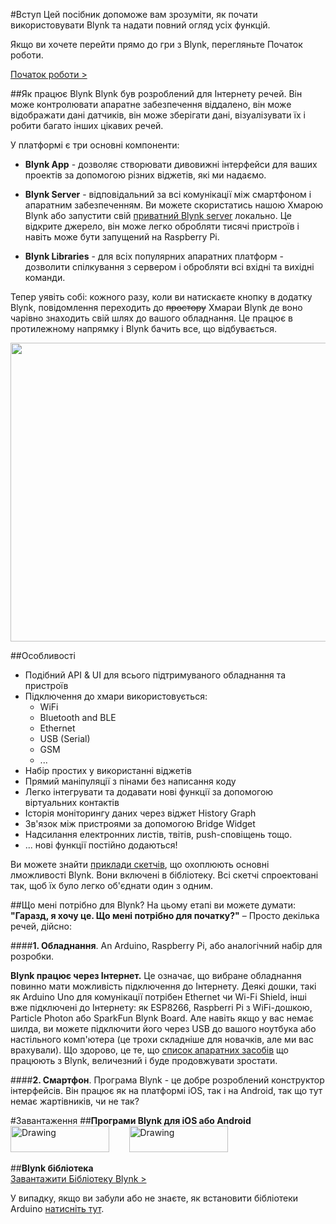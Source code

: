 #Вступ
Цей посібник допоможе вам зрозуміти, як почати використовувати Blynk та надати повний огляд усіх функцій.
 
Якщо ви хочете перейти прямо до гри з Blynk, перегляньте Початок роботи.
<br>

[Початок роботи >](http://docs.blynk.cc/#getting-started)

##Як працює Blynk
Blynk був розроблений для Інтернету речей. Він може контролювати апаратне забезпечення віддалено, він може відображати дані датчиків, він може зберігати дані, візуалізувати їх і робити багато інших цікавих речей.

У платформі є три основні компоненти: 

- **Blynk App** - дозволяє створювати дивовижні інтерфейси для ваших проектів за допомогою різних віджетів, які ми надаємо.

- **Blynk Server** - відповідальний за всі комунікації між смартфоном і апаратним забезпеченням. 
Ви можете скористатись нашою Хмарою Blynk або запустити свій [приватний Blynk server](http://docs.blynk.cc/#blynk-server) локально. 
Це відкрите джерело, він може легко обробляти тисячі пристроїв і навіть може бути запущений на Raspberry Pi.

- **Blynk Libraries** - для всіх популярних апаратних платформ - дозволити спілкування з сервером і 
обробляти всі вхідні та вихідні команди.

Тепер уявіть собі: кожного разу, коли ви натискаєте кнопку в додатку Blynk, повідомлення переходить до ~~простору~~ Хмараи Blynk
де воно чарівно знаходить свій шлях до вашого обладнання. Це працює в протилежному напрямку і Blynk бачить все, що відбувається.

<img src="https://d1bhbfzxsgnz1o.cloudfront.net/images/architecture.png" style="width: 640px; height:478px"/>

##Особливості
* Подібний API & UI для всього підтримуваного  обладнання та пристроїв
* Підключення до хмари використовується:
  * WiFi
  * Bluetooth and BLE
  * Ethernet
  * USB (Serial)
  * GSM
  * ...
* Набір простих у використанні віджетів
* Прямий маніпуляції з пінами без написання коду
* Легко інтегрувати та додавати нові функції за допомогою віртуальних контактів
* Історія моніторингу даних через віджет History Graph
* Зв'язок між пристроями за допомогою Bridge Widget
* Надсилання електронних листів, твітів, push-сповіщень тощо.
* ... нові функції постійно додаються!

Ви можете знайти [приклади скетчів](https://github.com/blynkkk/blynk-library/tree/master/examples), що охоплюють основні лможливості Blynk. 
Вони включені в бібліотеку. Всі скетчі спроектовані так, щоб їх було легко об'єднати один з одним.

##Що мені потрібно для Blynk?
На цьому етапі ви можете думати: **"Гаразд, я хочу це. Що мені потрібно для початку?"** – Просто декілька речей, дійсно:

####**1. Обладнання**. 
An Arduino, Raspberry Pi, або аналогічний набір для розробки.

**Blynk працює через Інтернет.** 
Це означає, що вибране обладнання повинно мати можливість підключення до Інтернету. Деякі дошки, такі як Arduino Uno для комунікації потрібен Ethernet чи Wi-Fi Shield, інші вже підключені до Інтернету: як ESP8266, Raspberri Pi з WiFi-дошкою, Particle Photon або SparkFun Blynk Board. Але навіть якщо у вас немає шилда, ви можете підключити його через USB до вашого
ноутбука або настільного комп'ютера (це трохи складніше для новачків, але ми вас врахували). 
Що здорово, це те, що [список апаратних засобів](http://docs.blynk.cc/#supported-hardware) що працюють з Blynk, величезний і буде продовжувати зростати.
  
####**2. Смартфон**. 
Програма Blynk - це добре розроблений конструктор інтерфейсів. Він працює як на платформі iOS, так і на Android, так що тут немає жартівників, чи не так? 

#Завантаження
##**Програми Blynk для iOS або Android** <br> 
[<img src="https://d1bhbfzxsgnz1o.cloudfront.net/images/appstore-lrg.svg" alt="Drawing" style=" width: 158px; height:42"/>](https://itunes.apple.com/us/app/blynk-control-arduino-raspberry/id808760481?ls=1&mt=8)  &nbsp; &nbsp; &nbsp; &nbsp;[<img src="https://play.google.com/intl/en_us/badges/images/apps/en-play-badge.png" alt="Drawing" style=" width: 158px; height:42px"/>](https://play.google.com/store/apps/details?id=cc.blynk)

##**Blynk бібліотека** <br>
[Завантажити Бібліотеку Blynk >](https://github.com/blynkkk/blynk-library/releases/latest)

У випадку, якщо ви забули або не знаєте, як встановити бібліотеки Arduino [натисніть тут](http://www.arduino.cc/en/guide/libraries).
